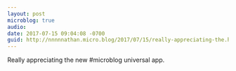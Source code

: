 ```yaml
---
layout: post
microblog: true
audio: 
date: 2017-07-15 09:04:08 -0700
guid: http://nnnnnathan.micro.blog/2017/07/15/really-appreciating-the.html
---
```

Really appreciating the new #microblog universal app.

